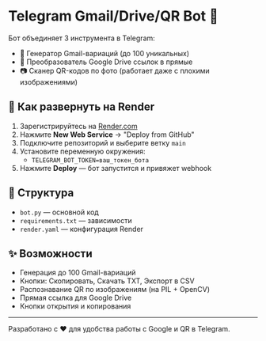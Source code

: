 
# Telegram Gmail/Drive/QR Bot 🤖

Бот объединяет 3 инструмента в Telegram:

- 📧 Генератор Gmail-вариаций (до 100 уникальных)
- 🔗 Преобразователь Google Drive ссылок в прямые
- 📷 Сканер QR-кодов по фото (работает даже с плохими изображениями)

## 🚀 Как развернуть на Render

1. Зарегистрируйтесь на [Render.com](https://render.com)
2. Нажмите **New Web Service** → "Deploy from GitHub"
3. Подключите репозиторий и выберите ветку `main`
4. Установите переменную окружения:
    - `TELEGRAM_BOT_TOKEN=ваш_токен_бота`
5. Нажмите **Deploy** — бот запустится и привяжет webhook

## 📂 Структура

- `bot.py` — основной код
- `requirements.txt` — зависимости
- `render.yaml` — конфигурация Render

## ✨ Возможности

- Генерация до 100 Gmail-вариаций
- Кнопки: Скопировать, Скачать TXT, Экспорт в CSV
- Распознавание QR по изображениям (на PIL + OpenCV)
- Прямая ссылка для Google Drive
- Кнопки открытия и копирования

---

Разработано с ❤️ для удобства работы с Google и QR в Telegram.
